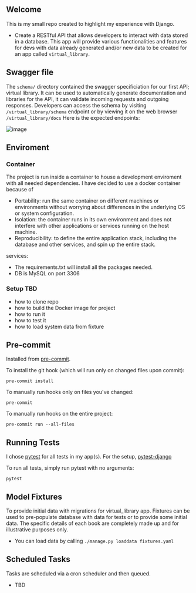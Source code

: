 
## Welcome

This is my small repo created to highlight my experience with Django.

* Create a RESTful API that allows developers to interact with data stored in a database. This app will provide various functionalities and features for devs with data already generated and/or new data to be created for an app called `virtual_library`.

## Swagger file

The `schema/` directory contained the swagger specificiation for our first API; virtual library. It can be used to automatically generate documentation and libraries for the API, it can validate incoming requests and outgoing responses. Developers can access the schema by visiting `/virtual_library/schema` endpoint or by viewing it on the web browser `/virtual_library/docs`
 Here is the expected endpoints:

 ![image](https://user-images.githubusercontent.com/75281072/219797823-931990ee-a7d4-4830-a048-24cfd2e378b0.png)

## Enviroment

### Container

The project is run inside a container to house a development enviroment with all needed dependencies. I have decided to use a docker container because of
- Portability: run the same container on different machines or environments without worrying about differences in the underlying OS or system configuration.
- Isolation: the container runs in its own environment and does not interfere with other applications or services running on the host machine.
- Reproducibility: to define the entire application stack, including the database and other services, and spin up the entire stack.

services:
* The requirements.txt will install all the packages needed.
* DB is MySQL on port 3306

### Setup TBD

* how to clone repo
* how to build the Docker image for project
* how to run it
* how to test it
* how to load system data from fixture

## Pre-commit

Installed from [pre-commit](https://pre-commit.com/).

To install the git hook (which will run only on changed files upon commit):

    pre-commit install

To manually run hooks only on files you've changed:

    pre-commit

To manually run hooks on the entire project:

    pre-commit run --all-files

## Running Tests

I chose [pytest](https://docs.pytest.org/en/6.2.x/getting-started.html) for all tests in my app(s).
For the setup, [pytest-django](https://pytest-django.readthedocs.io/en/latest/)

To run all tests, simply run pytest with no arguments:

    pytest

## Model Fixtures

To provide initial data with migrations for virtual_library app. Fixtures can be used to pre-populate database with data for tests or to provide some initial data.
The specific details of each book are completely made up and for illustrative purposes only.
* You can load data by calling `./manage.py loaddata fixtures.yaml`

## Scheduled Tasks

Tasks are scheduled via a cron scheduler and then queued.
* TBD
